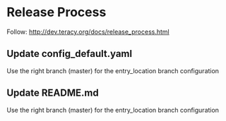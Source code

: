 # Release Process

Follow: http://dev.teracy.org/docs/release_process.html


## Update config_default.yaml

Use the right branch (master) for the entry_location branch configuration


## Update README.md

Use the right branch (master) for the entry_location branch configuration
